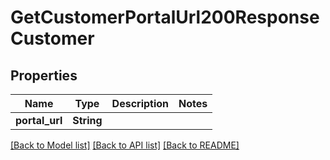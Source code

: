 # GetCustomerPortalUrl200ResponseCustomer

## Properties

Name | Type | Description | Notes
------------ | ------------- | ------------- | -------------
**portal_url** | **String** |  | 

[[Back to Model list]](../README.md#documentation-for-models) [[Back to API list]](../README.md#documentation-for-api-endpoints) [[Back to README]](../README.md)


